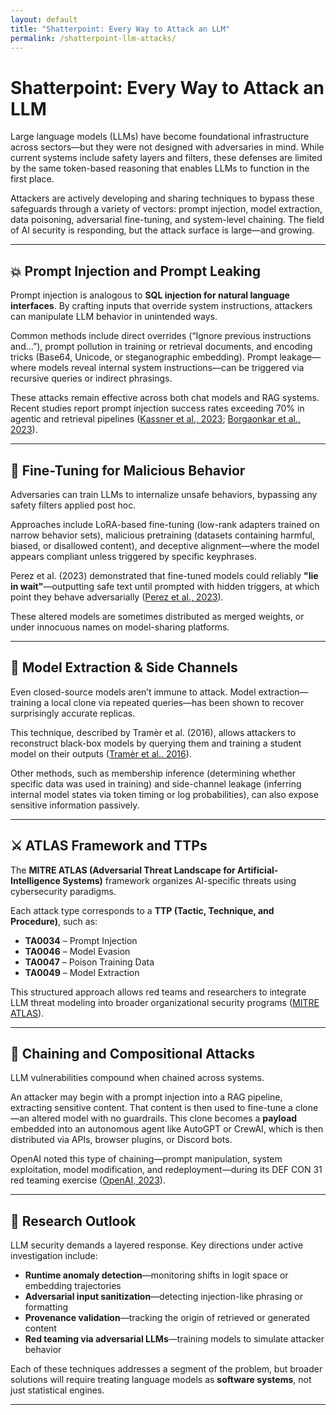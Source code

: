 ```yaml
---
layout: default  
title: "Shatterpoint: Every Way to Attack an LLM"  
permalink: /shatterpoint-llm-attacks/
---
```


# Shatterpoint: Every Way to Attack an LLM

Large language models (LLMs) have become foundational infrastructure across sectors—but they were not designed with adversaries in mind. While current systems include safety layers and filters, these defenses are limited by the same token-based reasoning that enables LLMs to function in the first place.

Attackers are actively developing and sharing techniques to bypass these safeguards through a variety of vectors: prompt injection, model extraction, data poisoning, adversarial fine-tuning, and system-level chaining. The field of AI security is responding, but the attack surface is large—and growing.

---

## 💥 Prompt Injection and Prompt Leaking

Prompt injection is analogous to **SQL injection for natural language interfaces**. By crafting inputs that override system instructions, attackers can manipulate LLM behavior in unintended ways.

Common methods include direct overrides (“Ignore previous instructions and...”), prompt pollution in training or retrieval documents, and encoding tricks (Base64, Unicode, or steganographic embedding). Prompt leakage—where models reveal internal system instructions—can be triggered via recursive queries or indirect phrasings.

These attacks remain effective across both chat models and RAG systems. Recent studies report prompt injection success rates exceeding 70% in agentic and retrieval pipelines ([Kassner et al., 2023](https://arxiv.org/abs/2302.12173); [Borgaonkar et al., 2023](https://arxiv.org/abs/2307.15043)).

---

## 🧬 Fine-Tuning for Malicious Behavior

Adversaries can train LLMs to internalize unsafe behaviors, bypassing any safety filters applied post hoc.

Approaches include LoRA-based fine-tuning (low-rank adapters trained on narrow behavior sets), malicious pretraining (datasets containing harmful, biased, or disallowed content), and deceptive alignment—where the model appears compliant unless triggered by specific keyphrases.

Perez et al. (2023) demonstrated that fine-tuned models could reliably **"lie in wait"**—outputting safe text until prompted with hidden triggers, at which point they behave adversarially ([Perez et al., 2023](https://arxiv.org/abs/2305.14710)).

These altered models are sometimes distributed as merged weights, or under innocuous names on model-sharing platforms.

---

## 🧠 Model Extraction & Side Channels

Even closed-source models aren’t immune to attack. Model extraction—training a local clone via repeated queries—has been shown to recover surprisingly accurate replicas.

This technique, described by Tramèr et al. (2016), allows attackers to reconstruct black-box models by querying them and training a student model on their outputs ([Tramèr et al., 2016](https://arxiv.org/abs/1609.02943)). 

Other methods, such as membership inference (determining whether specific data was used in training) and side-channel leakage (inferring internal model states via token timing or log probabilities), can also expose sensitive information passively.

---

## ⚔️ ATLAS Framework and TTPs

The **MITRE ATLAS (Adversarial Threat Landscape for Artificial-Intelligence Systems)** framework organizes AI-specific threats using cybersecurity paradigms.

Each attack type corresponds to a **TTP (Tactic, Technique, and Procedure)**, such as:

- **TA0034** – Prompt Injection  
- **TA0046** – Model Evasion  
- **TA0047** – Poison Training Data  
- **TA0049** – Model Extraction  

This structured approach allows red teams and researchers to integrate LLM threat modeling into broader organizational security programs ([MITRE ATLAS](https://atlas.mitre.org)).

---

## 🔁 Chaining and Compositional Attacks

LLM vulnerabilities compound when chained across systems.

An attacker may begin with a prompt injection into a RAG pipeline, extracting sensitive content. That content is then used to fine-tune a clone—an altered model with no guardrails. This clone becomes a **payload** embedded into an autonomous agent like AutoGPT or CrewAI, which is then distributed via APIs, browser plugins, or Discord bots.

OpenAI noted this type of chaining—prompt manipulation, system exploitation, model modification, and redeployment—during its DEF CON 31 red teaming exercise ([OpenAI, 2023](https://openai.com/blog/lessons-from-defcon-red-teaming)).

---

## 🧨 Research Outlook

LLM security demands a layered response. Key directions under active investigation include:

- **Runtime anomaly detection**—monitoring shifts in logit space or embedding trajectories  
- **Adversarial input sanitization**—detecting injection-like phrasing or formatting  
- **Provenance validation**—tracking the origin of retrieved or generated content  
- **Red teaming via adversarial LLMs**—training models to simulate attacker behavior

Each of these techniques addresses a segment of the problem, but broader solutions will require treating language models as **software systems**, not just statistical engines.

---
